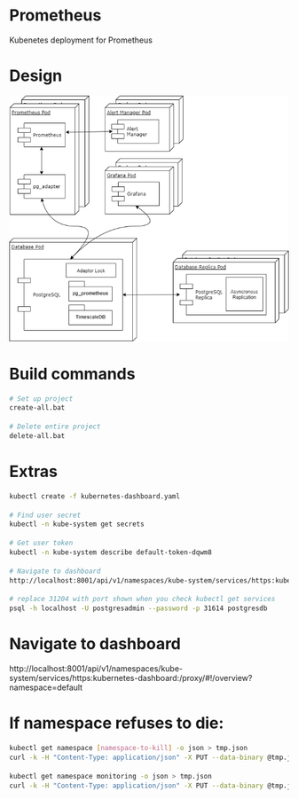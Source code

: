 # Prometheus
Kubenetes deployment for Prometheus

# Design
![Alt text](design/metrics-design.png?raw=true "Title")



# Build commands
```bash
# Set up project
create-all.bat

# Delete entire project
delete-all.bat
```

# Extras

```bash
kubectl create -f kubernetes-dashboard.yaml

# Find user secret
kubectl -n kube-system get secrets

# Get user token
kubectl -n kube-system describe default-token-dqwm8

# Navigate to dashboard
http://localhost:8001/api/v1/namespaces/kube-system/services/https:kubernetes-dashboard:/proxy/#!/overview?namespace=default

# replace 31204 with port shown when you check kubectl get services
psql -h localhost -U postgresadmin --password -p 31614 postgresdb
```
# Navigate to dashboard
http://localhost:8001/api/v1/namespaces/kube-system/services/https:kubernetes-dashboard:/proxy/#!/overview?namespace=default

# If namespace refuses to die:
```bash
kubectl get namespace [namespace-to-kill] -o json > tmp.json
curl -k -H "Content-Type: application/json" -X PUT --data-binary @tmp.json [dashboard-address, ie localhost:8001]/api/v1/namespaces/[namespace-to-kill]/finalize

kubectl get namespace monitoring -o json > tmp.json
curl -k -H "Content-Type: application/json" -X PUT --data-binary @tmp.json localhost:8001/api/v1/namespaces/monitoring/finalize
```
